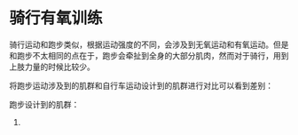 # 骑行有氧训练

骑行运动和跑步类似，根据运动强度的不同，会涉及到无氧运动和有氧运动。但是和跑步不太相同的点在于，跑步会牵扯到全身的大部分肌肉，然而对于骑行，用到上肢力量的时候比较少。

将跑步运动涉及到的肌群和自行车运动设计到的肌群进行对比可以看到差别：

跑步设计到的肌群：

1.
